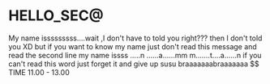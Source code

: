 # HELLO_SEC@
My name isssssssss....wait ,I don't have to told you right??? then I don't told you XD but if you want to know my name just don't  read this message and read the second line
my name issss .....n ......a......mm m.......t....a......n if you can't read this word just forget it and give up susu
braaaaaaabraaaaaaa
$$ TIME 11.00 - 13.00
